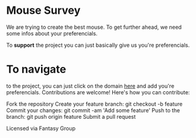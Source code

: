 # Mouse Survey

We are trying to create the best mouse. To get further ahead,
we need some infos about your preferencials.

To **support** the project you can just basically
give us you're preferencials.



# To navigate 

to the project, you can just click on the domain [here](mouse-survey.netlify.app/)
and add you're preferencials.
Contributions are welcome! Here's how you can contribute:

Fork the repository
Create your feature branch: git checkout -b feature
Commit your changes: git commit -am 'Add some feature'
Push to the branch: git push origin feature
Submit a pull request

Licensed via Fantasy Group
